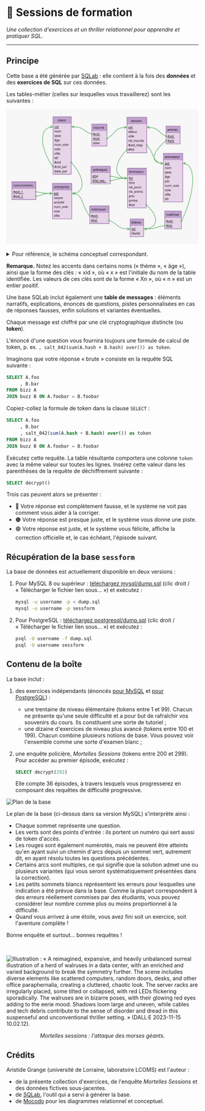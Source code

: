 # 🍉 Sessions de formation

_Une collection d'exercices et un thriller relationnel pour apprendre et pratiquer SQL._

---

## Principe

Cette base a été générée par [SQLab](https://github.com/laowantong/sqlab) : elle contient à la fois des **données** et des **exercices de SQL** sur ces données.

Les tables-métier (celles sur lesquelles vous travaillerez) sont les suivantes :

![sessform_mld](assets/sessform_mld.svg)

<details><summary>Pour référence, le schéma conceptuel correspondant.</summary><img src="https://github.com/laowantong/sqlab_sessform/blob/main/assets/sessform.svg?raw=1"></details>


**Remarque.** Notez les accents dans certains noms (« thème », « âge »), ainsi que la forme des clés : « xid », où « x » est l'initiale du nom de la table identifiée. Les valeurs de ces clés sont de la forme « Xn », où « n » est un entier positif.

Une base SQLab inclut également une **table de messages** : éléments narratifs, explications, énoncés de questions, pistes personnalisées en cas de réponses fausses, enfin solutions et variantes éventuelles.

Chaque message est chiffré par une clé cryptographique distincte (ou **token**).

L'énoncé d'une question vous fournira toujours une formule de calcul de token, p. ex. `, salt_042(sum(A.hash + B.hash) over()) as token`.

Imaginons que votre réponse « brute » consiste en la requête SQL suivante :

```sql
SELECT A.foo
     , B.bar
FROM bizz A
JOIN buzz B ON A.foobar = B.foobar
```

Copiez-collez la formule de token dans la clause `SELECT` :

```sql
SELECT A.foo
     , B.bar
     , salt_042(sum(A.hash + B.hash) over()) as token
FROM bizz A
JOIN buzz B ON A.foobar = B.foobar
```

Exécutez cette requête. La table résultante comportera une colonne `token` avec la même valeur sur toutes les lignes. Insérez cette valeur dans les parenthèses de la requête de déchiffrement suivante :

```sql
SELECT decrypt()
```

Trois cas peuvent alors se présenter :
- 🔴 Votre réponse est complètement fausse, et le système ne voit pas comment vous aider à la corriger.
- 🟠 Votre réponse est presque juste, et le système vous donne une piste.
- 🟢 Votre réponse est juste, et le système vous félicite, affiche la correction officielle et, le cas échéant, l'épisode suivant.

## Récupération de la base `sessform`

La base de données est actuellement disponible en deux versions :

1. Pour MySQL 8 ou supérieur : [téléchargez mysql/dump.sql](https://raw.githubusercontent.com/laowantong/sqlab_sessform/main/mysql/dump.sql) (clic droit / « Télécharger le fichier lien sous… ») et exécutez :
    ```bash
    mysql -u username -p < dump.sql
    mysql -u username -p sessform
    ```

2. Pour PostgreSQL : [téléchargez postgresql/dump.sql](https://raw.githubusercontent.com/laowantong/sqlab_sessform/main/postgresql/dump.sql) (clic droit / « Télécharger le fichier lien sous… ») et exécutez :
    ```bash
   psql -U username -f dump.sql
   psql -U username sessform
   ```

## Contenu de la boîte

La base inclut :

1. des exercices indépendants (énoncés [pour MySQL](mysql/exercises.md) et [pour PostgreSQL](postgresql/exercises.md)) :
    - une trentaine de niveau élémentaire (tokens entre 1 et 99). Chacun ne présente qu'une seule difficulté et a pour but de rafraîchir vos souvenirs du cours. Ils constituent une sorte de tutoriel ;
    - une dizaine d'exercices de niveau plus avancé (tokens entre 100 et 199). Chacun combine plusieurs notions de base. Vous pouvez voir l'ensemble comme une sorte d'examen blanc ;
2. une enquête policière, _Mortelles Sessions_ (tokens entre 200 et 299). Pour accéder au premier épisode, exécutez :
   
    ```sql
    SELECT decrypt(292)
    ```

    Elle compte 36 épisodes, à travers lesquels vous progresserez en composant des requêtes de difficulté progressive.

![Plan de la base](mysql/graph.svg)

Le plan de la base (ci-dessus dans sa version MySQL) s'interprète ainsi :

- Chaque sommet représente une question.
- Les verts sont des points d'entrée : ils portent un numéro qui sert aussi de token d'accès.
- Les rouges sont également numérotés, mais ne peuvent être atteints qu'en ayant suivi un chemin d'arcs depuis un sommet vert, autrement dit, en ayant résolu toutes les questions précédentes.
- Certains arcs sont multiples, ce qui signifie que la solution admet une ou plusieurs variantes (qui vous seront systématiquement présentées dans la correction).
- Les petits sommets blancs représentent les erreurs pour lesquelles une indication a été prévue dans la base. Comme la plupart correspondent à des erreurs réellement commises par des étudiants, vous pouvez considérer leur nombre comme plus ou moins proportionnel à la difficulté.
- Quand vous arrivez à une étoile, vous avez fini soit un exercice, soit l'aventure complète !


Bonne enquête et surtout… bonnes requêtes !

<br>

![Illustration : « A reimagined, expansive, and heavily unbalanced surreal illustration of a herd of walruses in a data center, with an enriched and varied background to break the symmetry further. The scene includes diverse elements like scattered computers, random doors, desks, and other office paraphernalia, creating a cluttered, chaotic look. The server racks are irregularly placed, some tilted or collapsed, with red LEDs flickering sporadically. The walruses are in bizarre poses, with their glowing red eyes adding to the eerie mood. Shadows loom large and uneven, while cables and tech debris contribute to the sense of disorder and dread in this suspenseful and unconventional thriller setting. » (DALL·E 2023-11-15 10.02.12).](assets/cover.jpg)
<div align="center">
  <i>Mortelles sessions : l'attaque des morses géants.</i>
</div>


## Crédits

Aristide Grange (université de Lorraine, laboratoire LCOMS) est l'auteur :

- de la présente collection d'exercices, de l'enquête _Mortelles Sessions_ et des données fictives sous-jacentes.
- de [SQLab](https://github.com/laowantong/sqlab), l'outil qui a servi à générer la base.
- de [Mocodo](https://mocodo.net) pour les diagrammes relationnel et conceptuel.
